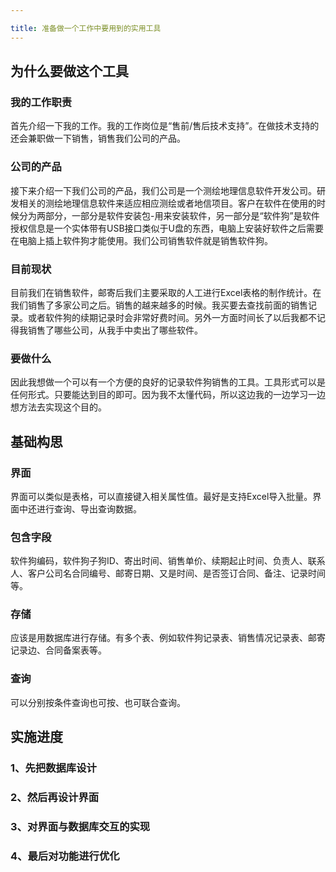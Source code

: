 ```yaml
---

title: 准备做一个工作中要用到的实用工具
---
```


## 为什么要做这个工具
### 我的工作职责
首先介绍一下我的工作。我的工作岗位是“售前/售后技术支持”。在做技术支持的还会兼职做一下销售，销售我们公司的产品。
### 公司的产品
接下来介绍一下我们公司的产品，我们公司是一个测绘地理信息软件开发公司。研发相关的测绘地理信息软件来适应相应测绘或者地信项目。客户在软件在使用的时候分为两部分，一部分是软件安装包-用来安装软件，另一部分是“软件狗”是软件授权信息是一个实体带有USB接口类似于U盘的东西，电脑上安装好软件之后需要在电脑上插上软件狗才能使用。我们公司销售软件就是销售软件狗。
### 目前现状
目前我们在销售软件，邮寄后我们主要采取的人工进行Excel表格的制作统计。在我们销售了多家公司之后。销售的越来越多的时候。我买要去查找前面的销售记录。或者软件狗的续期记录时会非常好费时间。另外一方面时间长了以后我都不记得我销售了哪些公司，从我手中卖出了哪些软件。
### 要做什么
因此我想做一个可以有一个方便的良好的记录软件狗销售的工具。工具形式可以是任何形式。只要能达到目的即可。因为我不太懂代码，所以这边我的一边学习一边想方法去实现这个目的。

## 基础构思
### 界面
界面可以类似是表格，可以直接键入相关属性值。最好是支持Excel导入批量。界面中还进行查询、导出查询数据。
### 包含字段
软件狗编码，软件狗子狗ID、寄出时间、销售单价、续期起止时间、负责人、联系人、客户公司名合同编号、邮寄日期、又是时间、是否签订合同、备注、记录时间等。
### 存储
应该是用数据库进行存储。有多个表、例如软件狗记录表、销售情况记录表、邮寄记录边、合同备案表等。
### 查询
可以分别按条件查询也可按、也可联合查询。
## 实施进度
### 1、先把数据库设计
### 2、然后再设计界面
### 3、对界面与数据库交互的实现
### 4、最后对功能进行优化
